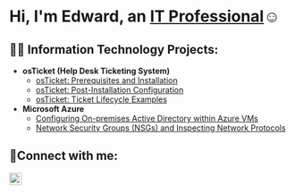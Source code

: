 <h1>Hi, I'm Edward, an <a href="https://linkedin.com/in/Josh">IT Professional</a>☺</h1>

<h2>👨‍💻 Information Technology Projects:</h2>

- <b>osTicket (Help Desk Ticketing System)</b>
  - [osTicket: Prerequisites and Installation](https://github.com/EdwardIT662/osticket-prereqs)
  - [osTicket: Post-Installation Configuration](https://github.com/EdwardIT662/OsTicket-Config)
  - [osTicket: Ticket Lifecycle Examples](https://github.com/EdwardIT662/osTicket-Ticket-Lifecycle-Ex)
- <b>Microsoft Azure</b>
  - [Configuring On-premises Active Directory within Azure VMs](https://github.com/EdwardIT662/Configuring-On-premises-Active-Directory-within-Azure-VMs)
  - [Network Security Groups (NSGs) and Inspecting Network Protocols](https://github.com/EdwardIT662/Network-Security-Groups-and-Inspecting-Network-Protocols)

<h2>🤳Connect with me:</h2>

[<img align="left" alt="Josh | LinkedIn" width="22px" src="https://cdn.jsdelivr.net/npm/simple-icons@v3/icons/linkedin.svg" />][linkedin]

[linkedin]: https://linkedin.com/in/Josh
